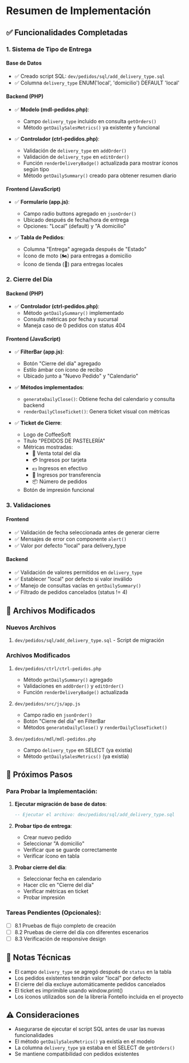 # Resumen de Implementación

## ✅ Funcionalidades Completadas

### 1. Sistema de Tipo de Entrega

#### Base de Datos
- ✅ Creado script SQL: `dev/pedidos/sql/add_delivery_type.sql`
- ✅ Columna `delivery_type` ENUM('local', 'domicilio') DEFAULT 'local'

#### Backend (PHP)
- ✅ **Modelo (mdl-pedidos.php)**:
  - Campo `delivery_type` incluido en consulta `getOrders()`
  - Método `getDailySalesMetrics()` ya existente y funcional

- ✅ **Controlador (ctrl-pedidos.php)**:
  - Validación de `delivery_type` en `addOrder()`
  - Validación de `delivery_type` en `editOrder()`
  - Función `renderDeliveryBadge()` actualizada para mostrar íconos según tipo
  - Método `getDailySummary()` creado para obtener resumen diario

#### Frontend (JavaScript)
- ✅ **Formulario (app.js)**:
  - Campo radio buttons agregado en `jsonOrder()`
  - Ubicado después de fecha/hora de entrega
  - Opciones: "Local" (default) y "A domicilio"

- ✅ **Tabla de Pedidos**:
  - Columna "Entrega" agregada después de "Estado"
  - Ícono de moto (🏍️) para entregas a domicilio
  - Ícono de tienda (🏪) para entregas locales

### 2. Cierre del Día

#### Backend (PHP)
- ✅ **Controlador (ctrl-pedidos.php)**:
  - Método `getDailySummary()` implementado
  - Consulta métricas por fecha y sucursal
  - Maneja caso de 0 pedidos con status 404

#### Frontend (JavaScript)
- ✅ **FilterBar (app.js)**:
  - Botón "Cierre del día" agregado
  - Estilo ámbar con ícono de recibo
  - Ubicado junto a "Nuevo Pedido" y "Calendario"

- ✅ **Métodos implementados**:
  - `generateDailyClose()`: Obtiene fecha del calendario y consulta backend
  - `renderDailyCloseTicket()`: Genera ticket visual con métricas

- ✅ **Ticket de Cierre**:
  - Logo de CoffeeSoft
  - Título "PEDIDOS DE PASTELERÍA"
  - Métricas mostradas:
    - 🧁 Venta total del día
    - 💳 Ingresos por tarjeta
    - 💵 Ingresos en efectivo
    - 🔄 Ingresos por transferencia
    - 📦 Número de pedidos
  - Botón de impresión funcional

### 3. Validaciones

#### Frontend
- ✅ Validación de fecha seleccionada antes de generar cierre
- ✅ Mensajes de error con componente `alert()`
- ✅ Valor por defecto "local" para delivery_type

#### Backend
- ✅ Validación de valores permitidos en `delivery_type`
- ✅ Establecer "local" por defecto si valor inválido
- ✅ Manejo de consultas vacías en `getDailySummary()`
- ✅ Filtrado de pedidos cancelados (status != 4)

## 📁 Archivos Modificados

### Nuevos Archivos
1. `dev/pedidos/sql/add_delivery_type.sql` - Script de migración

### Archivos Modificados
1. `dev/pedidos/ctrl/ctrl-pedidos.php`
   - Método `getDailySummary()` agregado
   - Validaciones en `addOrder()` y `editOrder()`
   - Función `renderDeliveryBadge()` actualizada

2. `dev/pedidos/src/js/app.js`
   - Campo radio en `jsonOrder()`
   - Botón "Cierre del día" en FilterBar
   - Métodos `generateDailyClose()` y `renderDailyCloseTicket()`

3. `dev/pedidos/mdl/mdl-pedidos.php`
   - Campo `delivery_type` en SELECT (ya existía)
   - Método `getDailySalesMetrics()` (ya existía)

## 🚀 Próximos Pasos

### Para Probar la Implementación:

1. **Ejecutar migración de base de datos**:
   ```sql
   -- Ejecutar el archivo: dev/pedidos/sql/add_delivery_type.sql
   ```

2. **Probar tipo de entrega**:
   - Crear nuevo pedido
   - Seleccionar "A domicilio"
   - Verificar que se guarde correctamente
   - Verificar ícono en tabla

3. **Probar cierre del día**:
   - Seleccionar fecha en calendario
   - Hacer clic en "Cierre del día"
   - Verificar métricas en ticket
   - Probar impresión

### Tareas Pendientes (Opcionales):

- [ ] 8.1 Pruebas de flujo completo de creación
- [ ] 8.2 Pruebas de cierre del día con diferentes escenarios
- [ ] 8.3 Verificación de responsive design

## 📝 Notas Técnicas

- El campo `delivery_type` se agregó después de `status` en la tabla
- Los pedidos existentes tendrán valor "local" por defecto
- El cierre del día excluye automáticamente pedidos cancelados
- El ticket es imprimible usando window.print()
- Los íconos utilizados son de la librería Fontello incluida en el proyecto

## ⚠️ Consideraciones

- Asegurarse de ejecutar el script SQL antes de usar las nuevas funcionalidades
- El método `getDailySalesMetrics()` ya existía en el modelo
- La columna `delivery_type` ya estaba en el SELECT de `getOrders()`
- Se mantiene compatibilidad con pedidos existentes

